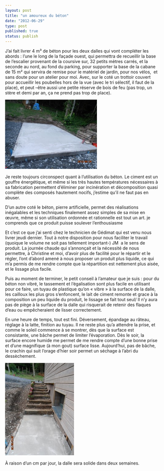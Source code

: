 ```yaml
---
layout: post
title: "un amoureux du béton"
date: "2012-06-29"
type: post
published: true
status: publish
---
```


J’ai fait livrer 4 m³ de béton pour les deux dalles qui vont compléter les abords : l’une le long de la façade ouest, qui permettra de recueillir la base de l’escalier provenant de la coursive sur, 32 petits mètres carrés, et la seconde au nord, au fond du parking, pour supporter la base de la cabane de 15 m² qui servira de remise pour le matériel de jardin, pour nos vélos,  et sans doute pour un atelier pour moi. Avec, sur le coté un trottoir couvert pour accueillir les poubelles hors de la vue (avec le tri sélectif, il faut de la place), et peut –être aussi une petite réserve de bois de feu (pas trop, un stère et demi par an, ça ne prend pas trop de place).

[![](/images/2012/06/P6290432-300x225.jpg "OLYMPUS DIGITAL CAMERA")](/images/2012/06/P6290432.jpg)

Je reste toujours circonspect quant à l’utilisation du béton. Le ciment est un gouffre énergétique, et même si les très hautes températures nécessaires à sa fabrication permettent d’éliminer par incinération et décomposition quasi complète des composés hautement nocifs, j’estime qu’il ne faut pas en abuser.

D’un autre coté le béton, pierre artificielle, permet des réalisations inégalables et les techniques finalement assez simples de sa mise en œuvre, même si son utilisation ordonnée et rationnelle est tout un art. je comprends que ce produit puisse soulever l’enthousiasme

Et c’est ce que j’ai senti chez le technicien de Gédimat qui est venu nous livrer jeudi dernier. Tout à notre disposition pour nous faciliter le travail (quoique le volume ne soit pas tellement important-) JM  a le sens de produit. La journée chaude qui s’annonçait et la nécessité de nous permettre, à Christine et moi, d’avoir plus de facilité pour le répartir et le régler, l’ont d’abord amené à nous proposer un produit plus liquide, ce qui m’a permis de me rendre compte que la répartition est nettement plus aisée, et le lissage plus facile.

Puis au moment de terminer, le petit conseil à l’amateur que je suis : pour du béton non vibré, le tassement et l’égalisation sont plus facile en utilisant pour ce faire, un tuyau de plastique qu’on « vibre » à la surface de la dalle, les cailloux les plus gros s’enfoncent, le lait de ciment remonte et grace à la composition un peu liquide du produit, le lissage se fait tout seul/ Il n’y aura pas de piège à la surface de la dalle qui risquerait de retenir des flaques d’eau ou empêcheraient de lisser correctement.

En une heure de temps, tout est fini. Déversement, épandage au râteau, réglage à la latte, finition au tuyau. Il ne reste plus qu’a attendre la prise, et comme le soleil commence à se montrer, dès que la surface est consistante, une bâche permet de limiter l’évaporation. Dès le soir, la surface encore humide me permet de me rendre compte d’une bonne prise et d’une magnifique (à mon gout) surface lisse. Aujourd’hui, pas de bâche, le crachin qui suit l’orage d’hier soir permet un séchage à l’abri du dessèchement.

[![](/images/2012/06/P6290438-225x300.jpg "OLYMPUS DIGITAL CAMERA")](/images/2012/06/P6290438.jpg)

À raison d’un cm par jour, la dalle sera solide dans deux semaines.
